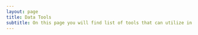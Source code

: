 ```yaml
---
layout: page
title: Data Tools
subtitle: On this page you will find list of tools that can utilize in your data journey
---
```



